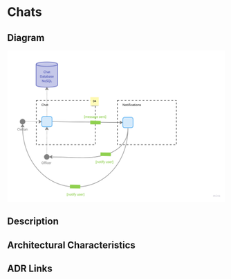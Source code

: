 # Chats

## Diagram

![Chats](../../assets/detailed-chat.jpg)

## Description

## Architectural Characteristics

## ADR Links